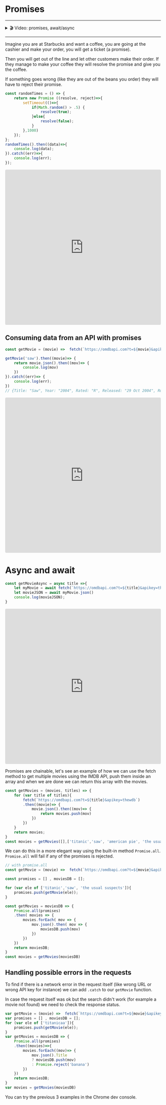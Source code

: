 # Promises

---

<details>
    <summary>🎬 Video: promises, await/async</summary><div class='video-container'>
        <iframe width="560" height="315" src="https://www.youtube.com/embed/z5LsaGUqKSs?rel=0" frameborder="0" allow="accelerometer; autoplay; encrypted-media; gyroscope; picture-in-picture" allowfullscreen></iframe></div>
</details>

---

Imagine you are at Starbucks and want a coffee, you are going at the cashier and make your order, you will get a ticket (a promise).

Then you will get out of the line and let other customers make their order.
If they manage to make your coffee they will resolve the promise and give you the coffee.

If something goes wrong (like they are out of the beans you order) they will have to reject their promise.

```js
const randomTimes = () => {
	return new Promise ((resolve, reject)=>{
		setTimeout(()=>{
			if(Math.random() > .5) {
				resolve(true);
			}else{
				resolve(false);
			}
		},1000)
	});
};
randomTimes().then((data)=>{
	console.log(data);
}).catch((err)=>{
	console.log(err);
});
```

<iframe src="https://codesandbox.io/embed/promises-1-8ngkk?autoresize=1&expandDevTools=1&fontsize=14" title="Promises 1" allow="geolocation; microphone; camera; midi; vr; accelerometer; gyroscope; payment; ambient-light-sensor; encrypted-media" style="width:100%; height:500px; border:0; border-radius: 4px; overflow:hidden;" sandbox="allow-modals allow-forms allow-popups allow-scripts allow-same-origin"></iframe>


## Consuming data from an API with promises

```js
const getMovie = (movie) =>  fetch(`https://omdbapi.com?t=${movie}&apikey=thewdb`);

getMovie('saw').then((movie)=> {
	return movie.json().then((mov)=> {
		console.log(mov)
    })
}).catch((err)=> {
	console.log(err);
})
// {Title: "Saw", Year: "2004", Rated: "R", Released: "29 Oct 2004", Runtime: "103 min", …}
```

<iframe src="https://codesandbox.io/embed/promises-2-1rzpd?autoresize=1&expandDevTools=1&fontsize=14" title="Promises 2" allow="geolocation; microphone; camera; midi; vr; accelerometer; gyroscope; payment; ambient-light-sensor; encrypted-media" style="width:100%; height:500px; border:0; border-radius: 4px; overflow:hidden;" sandbox="allow-modals allow-forms allow-popups allow-scripts allow-same-origin"></iframe>

# Async and await

```js
const getMovieAsync = async title =>{
    let myMovie = await fetch(`https://omdbapi.com?t=${title}&apikey=thewdb`);
	let movieJSON = await myMovie.json()
    console.log(movieJSON);
}
```

<iframe src="https://codesandbox.io/embed/promises-3-vd26k?autoresize=1&expandDevTools=1&fontsize=14" title="Promises 3" allow="geolocation; microphone; camera; midi; vr; accelerometer; gyroscope; payment; ambient-light-sensor; encrypted-media" style="width:100%; height:500px; border:0; border-radius: 4px; overflow:hidden;" sandbox="allow-modals allow-forms allow-popups allow-scripts allow-same-origin"></iframe>

Promises are chainable, let's see an example of how we can use the fetch method to get multiple movies using the IMDB API, push them inside an array and when we are done we can return this array with the movies.

```js
const getMovies = (movies, titles) => {
    for (var title of titles){
        fetch(`https://omdbapi.com?t=${title}&apikey=thewdb`)
        .then((movie)=> {
            movie.json().then((mov)=> { 
                return movies.push(mov)
            })
        })
    }
	return movies;
}
const movies = getMovies([],['titanic','saw', 'american pie', 'the usual suspects']);
```

We can do this in a more elegant way using the built-in method `Promise.all`.
`Promise.all` will fail if any of the promises is rejected.

```js
// with promise.all
const getMovie = (movie) =>  fetch(`https://omdbapi.com?t=${movie}&apikey=thewdb`);

const promises = [] , moviesDB = [];

for (var ele of ['titanic','saw', 'the usual suspects']){
    promises.push(getMovie(ele));
}

const getMovies = moviesDB => {
    Promise.all(promises)
    .then( movies => {
        movies.forEach( mov => {
            mov.json().then( mov => {
                moviesDB.push(mov)
            })	
        })
    })
	return moviesDB;
}
const movies = getMovies(moviesDB)
```

## Handling possible errors in the requests

To find if there is a network error in the request itself (like wrong URL or wrong API key for instance) we can add `.catch` to our `getMovie` function.

In case the request itself was ok but the search didn't work (for example a movie not found) we need to check the response status.

```js
var getMovie = (movie) =>  fetch(`https://omdbapi.com?t=${movie}&apikey=thewdb`);
var promises = [] , moviesDB = [];
for (var ele of ['titanicaa']){
    promises.push(getMovie(ele));
}
var getMovies = moviesDB => {
    Promise.all(promises)
    .then((movies)=>{
        movies.forEach((mov)=> {
            mov.json().Title
            ? moviesDB.push(mov)  
            : Promise.reject('banana')
        })
    })
    return moviesDB;
}
var movies = getMovies(moviesDB)
```

You can try the previous 3 examples in the Chrome dev console.
